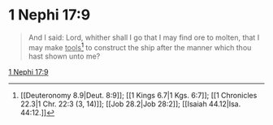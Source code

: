 # 1 Nephi 17:9

> And I said: Lord, whither shall I go that I may find ore to molten, that I may make <u>tools</u>[^a] to construct the ship after the manner which thou hast shown unto me?

[1 Nephi 17:9](https://www.churchofjesuschrist.org/study/scriptures/bofm/1-ne/17?lang=eng&id=p9#p9)


[^a]: [[Deuteronomy 8.9|Deut. 8:9]]; [[1 Kings 6.7|1 Kgs. 6:7]]; [[1 Chronicles 22.3|1 Chr. 22:3 (3, 14)]]; [[Job 28.2|Job 28:2]]; [[Isaiah 44.12|Isa. 44:12.]]
